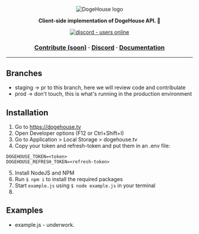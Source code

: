 <p align="center">
  <img src="https://cdn.discordapp.com/attachments/820450983892222022/820960202299015168/dogegardenfixed.png" alt="DogeHouse logo" />
</p>
<p align="center">
  <strong>Client-side implementation of DogeHouse API. 🐶</strong>
</p>
<p align="center">
  <a href="https://discord.gg/Nu6KVjJYj6">
    <img src="https://img.shields.io/discord/820442045264691201?style=for-the-badge" alt="discord - users online" />
  </a>
</p>

<h3 align="center">  
  <a href="CONTRIBUTING.md">Contribute (soon)</a>
  <span> · </span>
  <a href="https://discord.gg/Nu6KVjJYj6">Discord</a>
  <span> · </span>
  <a href="https://docs.dogehouse.xyz">Documentation</a>
</h3>

---

## Branches

- staging -> pr to this branch, here we will review code and contribulate
- prod -> don't touch, this is what's running in the production environment

## Installation

1. Go to https://dogehouse.tv
2. Open Developer options (F12 or Ctrl+Shift+I)
3. Go to Application > Local Storage > dogehouse.tv
4. Copy your token and refresh-token and put them in an .env file:
```
DOGEHOUSE_TOKEN=<token>
DOGEHOUSE_REFRESH_TOKEN=<refresh-token>
```
5. Install NodeJS and NPM
6. Run `$ npm i` to install the required packages
7. Start `example.js` using `$ node example.js` in your terminal
8. 
## Examples

- example.js - underwork.
